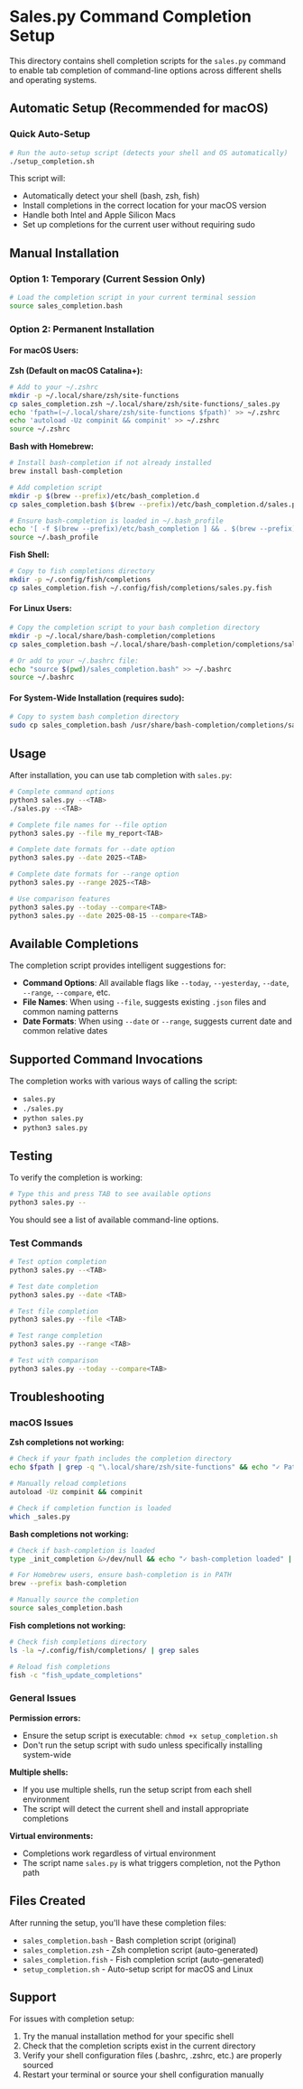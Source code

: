 # Sales.py Command Completion Setup

This directory contains shell completion scripts for the `sales.py` command to enable tab completion of command-line options across different shells and operating systems.

## Automatic Setup (Recommended for macOS)

### Quick Auto-Setup
```bash
# Run the auto-setup script (detects your shell and OS automatically)
./setup_completion.sh
```

This script will:
- Automatically detect your shell (bash, zsh, fish)
- Install completions in the correct location for your macOS version
- Handle both Intel and Apple Silicon Macs
- Set up completions for the current user without requiring sudo

## Manual Installation

### Option 1: Temporary (Current Session Only)
```bash
# Load the completion script in your current terminal session
source sales_completion.bash
```

### Option 2: Permanent Installation

#### For macOS Users:

**Zsh (Default on macOS Catalina+):**
```bash
# Add to your ~/.zshrc
mkdir -p ~/.local/share/zsh/site-functions
cp sales_completion.zsh ~/.local/share/zsh/site-functions/_sales.py
echo 'fpath=(~/.local/share/zsh/site-functions $fpath)' >> ~/.zshrc
echo 'autoload -Uz compinit && compinit' >> ~/.zshrc
source ~/.zshrc
```

**Bash with Homebrew:**
```bash
# Install bash-completion if not already installed
brew install bash-completion

# Add completion script
mkdir -p $(brew --prefix)/etc/bash_completion.d
cp sales_completion.bash $(brew --prefix)/etc/bash_completion.d/sales.py

# Ensure bash-completion is loaded in ~/.bash_profile
echo '[ -f $(brew --prefix)/etc/bash_completion ] && . $(brew --prefix)/etc/bash_completion' >> ~/.bash_profile
source ~/.bash_profile
```

**Fish Shell:**
```bash
# Copy to fish completions directory
mkdir -p ~/.config/fish/completions
cp sales_completion.fish ~/.config/fish/completions/sales.py.fish
```

#### For Linux Users:
```bash
# Copy the completion script to your bash completion directory
mkdir -p ~/.local/share/bash-completion/completions
cp sales_completion.bash ~/.local/share/bash-completion/completions/sales.py

# Or add to your ~/.bashrc file:
echo "source $(pwd)/sales_completion.bash" >> ~/.bashrc
source ~/.bashrc
```

#### For System-Wide Installation (requires sudo):
```bash
# Copy to system bash completion directory
sudo cp sales_completion.bash /usr/share/bash-completion/completions/sales.py
```

## Usage

After installation, you can use tab completion with `sales.py`:

```bash
# Complete command options
python3 sales.py --<TAB>
./sales.py --<TAB>

# Complete file names for --file option
python3 sales.py --file my_report<TAB>

# Complete date formats for --date option  
python3 sales.py --date 2025-<TAB>

# Complete date formats for --range option
python3 sales.py --range 2025-<TAB>

# Use comparison features
python3 sales.py --today --compare<TAB>
python3 sales.py --date 2025-08-15 --compare<TAB>
```

## Available Completions

The completion script provides intelligent suggestions for:

- **Command Options**: All available flags like `--today`, `--yesterday`, `--date`, `--range`, `--compare`, etc.
- **File Names**: When using `--file`, suggests existing `.json` files and common naming patterns
- **Date Formats**: When using `--date` or `--range`, suggests current date and common relative dates

## Supported Command Invocations

The completion works with various ways of calling the script:
- `sales.py`
- `./sales.py`
- `python sales.py`
- `python3 sales.py`

## Testing

To verify the completion is working:
```bash
# Type this and press TAB to see available options
python3 sales.py --
```

You should see a list of available command-line options.

### Test Commands
```bash
# Test option completion
python3 sales.py --<TAB>

# Test date completion
python3 sales.py --date <TAB>

# Test file completion
python3 sales.py --file <TAB>

# Test range completion
python3 sales.py --range <TAB>

# Test with comparison
python3 sales.py --today --compare<TAB>
```

## Troubleshooting

### macOS Issues

**Zsh completions not working:**
```bash
# Check if your fpath includes the completion directory
echo $fpath | grep -q "\.local/share/zsh/site-functions" && echo "✓ Path found" || echo "✗ Path missing"

# Manually reload completions
autoload -Uz compinit && compinit

# Check if completion function is loaded
which _sales.py
```

**Bash completions not working:**
```bash
# Check if bash-completion is loaded
type _init_completion &>/dev/null && echo "✓ bash-completion loaded" || echo "✗ bash-completion not loaded"

# For Homebrew users, ensure bash-completion is in PATH
brew --prefix bash-completion

# Manually source the completion
source sales_completion.bash
```

**Fish completions not working:**
```bash
# Check fish completions directory
ls -la ~/.config/fish/completions/ | grep sales

# Reload fish completions
fish -c "fish_update_completions"
```

### General Issues

**Permission errors:**
- Ensure the setup script is executable: `chmod +x setup_completion.sh`
- Don't run the setup script with sudo unless specifically installing system-wide

**Multiple shells:**
- If you use multiple shells, run the setup script from each shell environment
- The script will detect the current shell and install appropriate completions

**Virtual environments:**
- Completions work regardless of virtual environment
- The script name `sales.py` is what triggers completion, not the Python path

## Files Created

After running the setup, you'll have these completion files:

- `sales_completion.bash` - Bash completion script (original)
- `sales_completion.zsh` - Zsh completion script (auto-generated)  
- `sales_completion.fish` - Fish completion script (auto-generated)
- `setup_completion.sh` - Auto-setup script for macOS and Linux

## Support

For issues with completion setup:
1. Try the manual installation method for your specific shell
2. Check that the completion scripts exist in the current directory
3. Verify your shell configuration files (.bashrc, .zshrc, etc.) are properly sourced
4. Restart your terminal or source your shell configuration manually